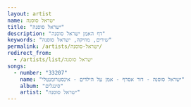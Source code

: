```yaml
---
layout: artist
name: ישראל סוסנה
title: "ישראל סוסנה"
description: "דף האמן ישראל סוסנה"
keywords: "שירים, מוזיקה, ישראל סוסנה"
permalink: /artists/ישראל-סוסנה/
redirect_from:
  - /artists/list/ישראל סוסנה
songs:
  - number: "33207"
    name: "ישראל סוסנה - דור אסרף - אמן על הילדים - אינסטרומנטלי"
    album: "סינגלים"
    artist: "ישראל סוסנה"
---
```

